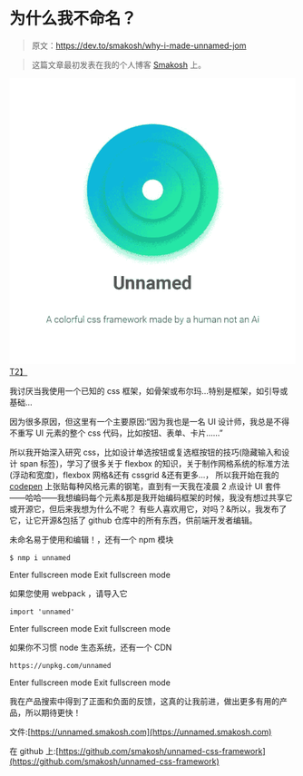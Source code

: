 # 为什么我不命名？

> 原文：<https://dev.to/smakosh/why-i-made-unnamed-jom>

> 这篇文章最初发表在我的个人博客 [Smakosh](https://smakosh.com/blog) 上。

[![Unnamed](img/38dead1c1dbee1e992d0dced88eb67de.png)T2】](///static/unnamed_blog-f08c898f6c12d7c0fe89b6eb3fb974ed-f7d78.jpeg)

我讨厌当我使用一个已知的 css 框架，如骨架或布尔玛…特别是框架，如引导或基础…

因为很多原因，但这里有一个主要原因:“因为我也是一名 UI 设计师，我总是不得不重写 UI 元素的整个 css 代码，比如按钮、表单、卡片……”

所以我开始深入研究 css，比如设计单选按钮或复选框按钮的技巧(隐藏输入和设计 span 标签)，学习了很多关于 flexbox 的知识，关于制作网格系统的标准方法(浮动和宽度)，flexbox 网格&还有 cssgrid &还有更多…， 所以我开始在我的 [codepen](https://codepen.io/smakosh) 上张贴每种风格元素的钢笔，直到有一天我在凌晨 2 点设计 UI 套件——哈哈——我想编码每个元素&那是我开始编码框架的时候，我没有想过共享它或开源它，但后来我想为什么不呢？ 有些人喜欢用它，对吗？&所以，我发布了它，让它开源&包括了 github 仓库中的所有东西，供前端开发者编辑。

未命名易于使用和编辑！，还有一个 npm 模块

```
$ nmp i unnamed 
```

Enter fullscreen mode Exit fullscreen mode

如果您使用 webpack
，请导入它

```
import 'unnamed' 
```

Enter fullscreen mode Exit fullscreen mode

如果你不习惯 node 生态系统，还有一个 CDN

```
https://unpkg.com/unnamed 
```

Enter fullscreen mode Exit fullscreen mode

我在产品搜索中得到了正面和负面的反馈，这真的让我前进，做出更多有用的产品，所以期待更快！

文件:[https://unnamed.smakosh.com](https://unnamed.smakosh.com)

在 github 上:[https://github.com/smakosh/unnamed-css-framework](https://github.com/smakosh/unnamed-css-framework)
